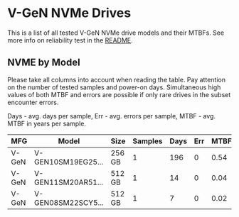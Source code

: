 V-GeN NVMe Drives
=================

This is a list of all tested V-GeN NVMe drive models and their MTBFs. See more
info on reliability test in the [README](https://github.com/linuxhw/SMART).

NVME by Model
------------

Please take all columns into account when reading the table. Pay attention on the
number of tested samples and power-on days. Simultaneous high values of both MTBF
and errors are possible if only rare drives in the subset encounter errors.

Days - avg. days per sample,
Err  - avg. errors per sample,
MTBF - avg. MTBF in years per sample.

| MFG       | Model              | Size   | Samples | Days  | Err   | MTBF |
|-----------|--------------------|--------|---------|-------|-------|------|
| V-GeN     | V-GEN10SM19EG25... | 256 GB | 1       | 196   | 0     | 0.54   |
| V-GeN     | V-GEN11SM20AR51... | 512 GB | 1       | 14    | 0     | 0.04   |
| V-GeN     | V-GEN08SM22SCY5... | 512 GB | 1       | 7     | 0     | 0.02   |
